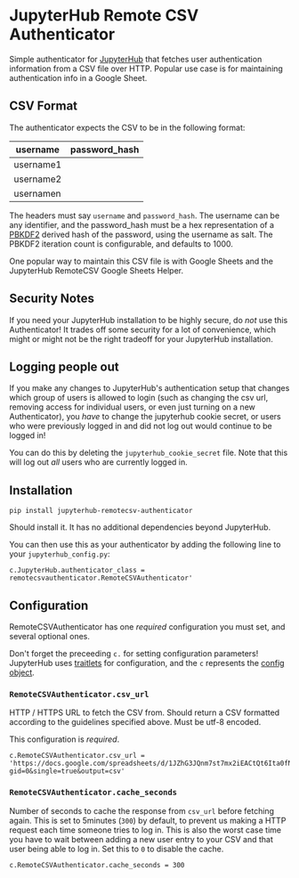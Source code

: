 # JupyterHub Remote CSV Authenticator #

Simple authenticator for [JupyterHub](http://github.com/jupyter/jupyterhub/)
that fetches user authentication information from a CSV file over HTTP. Popular
use case is for maintaining authentication info in a Google Sheet.

## CSV Format ##

The authenticator expects the CSV to be in the following format:

| username  | password_hash        |
| ----------|----------------------|
| username1 | <hex-encoded-pbkdf2> |
| username2 | <hex-encoded-pbkdf2> |
| usernamen | <hex-encoded-pbkdf2> |

The headers must say `username` and `password_hash`. The username can be any
identifier, and the password_hash must be a hex representation of a [PBKDF2](https://en.wikipedia.org/wiki/PBKDF2)
derived hash of the password, using the username as salt. The PBKDF2 iteration
count is configurable, and defaults to 1000.

One popular way to maintain this CSV file is with Google Sheets and the
JupyterHub RemoteCSV Google Sheets Helper. 

## Security Notes ##

If you need your JupyterHub installation to be highly secure, do *not* use this
Authenticator! It trades off some security for a lot of convenience, which might
or might not be the right tradeoff for your JupyterHub installation.

## Logging people out ##

If you make any changes to JupyterHub's authentication setup that changes
which group of users is allowed to login (such as changing the csv url,
removing access for individual users, or even just turning on a new Authenticator), you *have* to change the  jupyterhub cookie secret, or 
users who were previously logged in and did not log out would continue to be
logged in!

You can do this by deleting the `jupyterhub_cookie_secret` file. Note 
that this will log out *all* users who are currently logged in.

## Installation ##

```
pip install jupyterhub-remotecsv-authenticator
```

Should install it. It has no additional dependencies beyond JupyterHub.

You can then use this as your authenticator by adding the following line to
your `jupyterhub_config.py`:

```
c.JupyterHub.authenticator_class = remotecsvauthenticator.RemoteCSVAuthenticator'
```

## Configuration ##

RemoteCSVAuthenticator has one *required* configuration you must set, and 
several optional ones.

Don't forget the preceeding `c.` for setting configuration parameters! 
JupyterHub uses [traitlets](https://traitlets.readthedocs.io) for 
configuration, and the `c` represents the [config object](https://traitlets.readthedocs.io/en/stable/config.html).

### `RemoteCSVAuthenticator.csv_url` ###

HTTP / HTTPS URL to fetch the CSV from. Should return a CSV formatted 
according to the guidelines specified above. Must be utf-8 encoded.

This configuration is *required*.

```
c.RemoteCSVAuthenticator.csv_url = 'https://docs.google.com/spreadsheets/d/1JZhG3JQnm7st7mx2iEACtQt6Ita0fNTaatzBjz3plKo/pub?gid=0&single=true&output=csv'
```

### `RemoteCSVAuthenticator.cache_seconds` ###

Number of seconds to cache the response from `csv_url` before fetching again.
This is set to 5minutes (`300`) by default, to prevent us making a HTTP
request each time someone tries to log in. This is also the worst case
time you have to wait between adding a new user entry to your CSV and that
user being able to log in. Set this to `0` to disable the cache.

```
c.RemoteCSVAuthenticator.cache_seconds = 300
```
